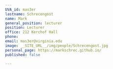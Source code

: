 ```yaml
---
UVA_id: mas3er
lastname: Schrecengost
name: Mark
general_position: lecturer
position: Lecturer
office: 212 Kerchof Hall
phone: 
email: mas3er@virginia.edu
image: __SITE_URL__/img/people/Schrecengost.jpg
personal_page: https://markschrec.github.io/
published: false

---
```

